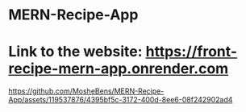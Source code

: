 # MERN-Recipe-App
<h1>Link to the website: <a href="https://front-recipe-mern-app.onrender.com" target="_blank"> https://front-recipe-mern-app.onrender.com</a></h1>

https://github.com/MosheBens/MERN-Recipe-App/assets/119537876/4395bf5c-3172-400d-8ee6-08f242902ad4

